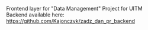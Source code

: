 Frontend layer for "Data Management" Project for UITM <br/>
Backend available here: https://github.com/Kajonczyk/zadz_dan_pr_backend
